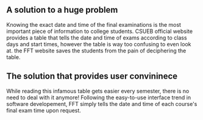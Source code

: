 ## A solution to a huge problem
Knowing the exact date and time of the final examinations is the most important piece of information to college students. 
CSUEB official website provides a table that tells the date and time of exams according to class days and start times, however the table is way too confusing to even look at. the FFT website saves the students from the pain of deciphering the table. 

## The solution that provides user convininece 
While reading this infamous table gets easier every semester, there is no need to deal with it anymore! Following the easy-to-use interface trend in software developement, FFT simply tells the date and time of each course's final exam time upon request.


